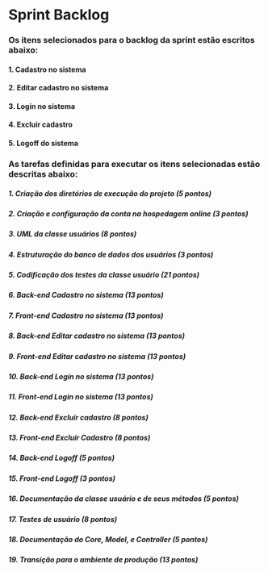 # Sprint Backlog

### Os itens selecionados para o backlog da sprint estão escritos abaixo:
#### 1. Cadastro no sistema
#### 2. Editar cadastro no sistema
#### 3. Login no sistema
#### 4. Excluir cadastro
#### 5. Logoff do sistema


### As tarefas definidas para executar os itens selecionadas estão descritas abaixo:
##### 1. Criação dos diretórios de execução do projeto (5 pontos)
##### 2. Criação e configuração da conta na hospedagem online (3 pontos)
##### 3. UML da classe usuários (8 pontos)
##### 4. Estruturação do banco de dados dos usuários (3 pontos)
##### 5. Codificação dos testes da classe usuário (21 pontos)
##### 6. Back-end Cadastro no sistema (13 pontos)
##### 7. Front-end Cadastro no sistema (13 pontos)
##### 8. Back-end Editar cadastro no sistema (13 pontos)
##### 9. Front-end Editar cadastro no sistema (13 pontos)
##### 10. Back-end Login no sistema (13 pontos)
##### 11. Front-end Login no sistema (13 pontos)
##### 12. Back-end Excluir cadastro (8 pontos)
##### 13. Front-end Excluir Cadastro (8 pontos)
##### 14. Back-end Logoff (5 pontos)
##### 15. Front-end Logoff (3 pontos)
##### 16. Documentação da classe usuário e de seus métodos (5 pontos)
##### 17. Testes de usuário (8 pontos)
##### 18. Documentação do Core, Model, e Controller (5 pontos)
##### 19. Transição para o ambiente de produção (13 pontos)
